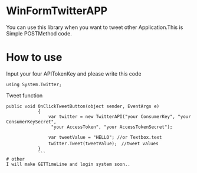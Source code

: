 # WinFormTwitterAPP
You can use this library when you want to tweet other Application.This is Simple POSTMethod code.
# How to use
Input your four APITokenKey and please write this code

```c#:sample
using System.Twitter;
```
Tweet function
```c#:sample
public void OnClickTweetButton(object sender, EventArgs e)
            {
                var twitter = new TwitterAPI("your ConsumerKey", "your ConsumerKeySecret",
                 "your AccessToken", "your AccessTokenSecret");

                var tweetValue = "HELLO"; //or Textbox.text
                twitter.Tweet(tweetValue);　//tweet values
            }
            ```
# other
I will make GETTimeLine and login system soon..
